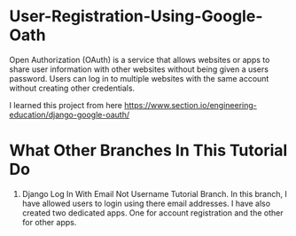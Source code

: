 # User-Registration-Using-Google-Oath

Open Authorization (OAuth) is a service that allows websites or apps to share user information with other websites without being given a users password. Users can log in to multiple websites with the same account without creating other credentials.

I learned this project from here https://www.section.io/engineering-education/django-google-oauth/

# What Other Branches In This Tutorial Do
1. Django Log In With Email Not Username Tutorial Branch. In this branch, I have allowed users to login using there email addresses. I have also created two dedicated apps. One for account registration and the other for other apps.
